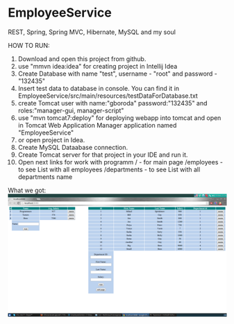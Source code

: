 # EmployeeService
REST, Spring, Spring MVC, Hibernate, MySQL and my soul

HOW TO RUN:

1. Download and open this project from  github. 
2. use "mmvn idea:idea" for creating project in Intellij Idea
3. Create Database with name "test", username - "root" and password - "132435"
4. Insert test data to database in console. You can find it in EmployeeService/src/main/resources/testDataForDatabase.txt
5. create Tomcat user with name:"gboroda" password:"132435" and roles:"manager-gui, manager-script"
6. use "mvn tomcat7:deploy" for deploying webapp into tomcat and open in Tomcat Web Application Manager application named "EmployeeService"
7. or open project in Idea.
8. Create MySQL Dataabase connection.
9. Create Tomcat server for that project in your IDE and run it.
10. Open next links for work with programm
   /   - for main page
   /employees - to see List with all employees
   /departments - to see List with all departments name


What we got:
[![screen](https://github.com/GBoroda/EmployeeService/blob/master/src/main/resources/screen.png)](https://github.com/GBoroda/EmployeeService/blob/master/src/main/resources/screen.png)
